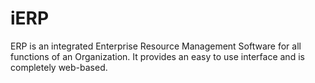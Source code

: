 iERP
====

ERP is an integrated Enterprise Resource Management Software for all functions of an Organization. It provides an easy to use interface and is completely web-based. 

